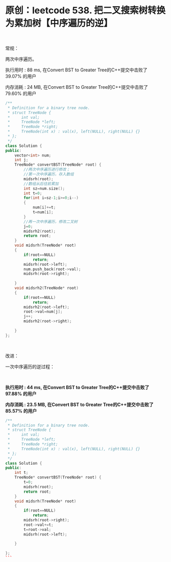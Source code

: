 # 原创：leetcode 538. 把二叉搜索树转换为累加树【中序遍历的逆】

 

常规：

两次中序遍历。

执行用时 : 88 ms, 在Convert BST to Greater Tree的C++提交中击败了39.07% 的用户

内存消耗 : 24 MB, 在Convert BST to Greater Tree的C++提交中击败了79.60% 的用户
```c++
/**
 * Definition for a binary tree node.
 * struct TreeNode {
 *     int val;
 *     TreeNode *left;
 *     TreeNode *right;
 *     TreeNode(int x) : val(x), left(NULL), right(NULL) {}
 * };
 */
class Solution {
public:
    vector<int> num;
    int j;
    TreeNode* convertBST(TreeNode* root) {
        //两次中序遍历进行修改；
        //第一次中序遍历，存入数组
        midsrh(root);
        //数组从后往前累加
        int sz=num.size();
        int t=0;
        for(int i=sz-1;i>=0;i--)
        {    
            num[i]+=t;
            t=num[i];
        }
        //再一次中序遍历，修改二叉树
        j=0;
        midsrh2(root);
        return root;
    }
    void midsrh(TreeNode* root)
    {
        if(root==NULL)
            return;
        midsrh(root->left);
        num.push_back(root->val);
        midsrh(root->right);
        
    }
    void midsrh2(TreeNode* root)
    {
        if(root==NULL)
            return;
        midsrh2(root->left);
        root->val=num[j];
        j++;
        midsrh2(root->right);
        
    }
};
```
 

改进：

一次中序遍历的逆过程：

 

**执行用时 : 44 ms, 在Convert BST to Greater Tree的C++提交中击败了97.88% 的用户**

**内存消耗 : 23.5 MB, 在Convert BST to Greater Tree的C++提交中击败了85.57% 的用户**

```c++
/**
 * Definition for a binary tree node.
 * struct TreeNode {
 *     int val;
 *     TreeNode *left;
 *     TreeNode *right;
 *     TreeNode(int x) : val(x), left(NULL), right(NULL) {}
 * };
 */
class Solution {
public:
    int t;
    TreeNode* convertBST(TreeNode* root) {
        t=0;
        midsrh(root);
        return root;
    }
    void midsrh(TreeNode* root)
    {
        if(root==NULL)
            return;
        midsrh(root->right);
        root->val+=t;
        t=root->val;
        midsrh(root->left);
        
    }
 
};
``` 
